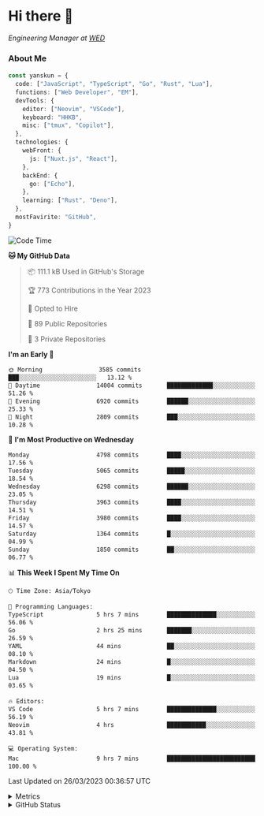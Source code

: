 # Hi there&nbsp;:wave:

<!-- ![Alt text](https://spotify-recently-played-readme.vercel.app/api?user=31kynbuubkiu3r4qh4hjuaglhfay) -->

_Engineering Manager at [WED](https://github.com/wedinc)_

### About Me

```ts
const yanskun = {
  code: ["JavaScript", "TypeScript", "Go", "Rust", "Lua"],
  functions: ["Web Developer", "EM"],
  devTools: {
    editor: ["Neovim", "VSCode"],
    keyboard: "HHKB",
    misc: ["tmux", "Copilot"],
  },
  technologies: {
    webFront: {
      js: ["Nuxt.js", "React"],
    },
    backEnd: {
      go: ["Echo"],
    },
    learning: ["Rust", "Deno"],
  },
  mostFavirite: "GitHub",
}
```

<!--START_SECTION:waka-->
![Code Time](http://img.shields.io/badge/Code%20Time-231%20hrs%2023%20mins-blue)

**🐱 My GitHub Data** 

> 📦 111.1 kB Used in GitHub's Storage 
 > 
> 🏆 773 Contributions in the Year 2023
 > 
> 💼 Opted to Hire
 > 
> 📜 89 Public Repositories 
 > 
> 🔑 3 Private Repositories 
 > 
**I'm an Early 🐤** 

```text
🌞 Morning                3585 commits        ███░░░░░░░░░░░░░░░░░░░░░░   13.12 % 
🌆 Daytime                14004 commits       █████████████░░░░░░░░░░░░   51.26 % 
🌃 Evening                6920 commits        ██████░░░░░░░░░░░░░░░░░░░   25.33 % 
🌙 Night                  2809 commits        ███░░░░░░░░░░░░░░░░░░░░░░   10.28 % 
```
📅 **I'm Most Productive on Wednesday** 

```text
Monday                   4798 commits        ████░░░░░░░░░░░░░░░░░░░░░   17.56 % 
Tuesday                  5065 commits        █████░░░░░░░░░░░░░░░░░░░░   18.54 % 
Wednesday                6298 commits        ██████░░░░░░░░░░░░░░░░░░░   23.05 % 
Thursday                 3963 commits        ████░░░░░░░░░░░░░░░░░░░░░   14.51 % 
Friday                   3980 commits        ████░░░░░░░░░░░░░░░░░░░░░   14.57 % 
Saturday                 1364 commits        █░░░░░░░░░░░░░░░░░░░░░░░░   04.99 % 
Sunday                   1850 commits        ██░░░░░░░░░░░░░░░░░░░░░░░   06.77 % 
```


📊 **This Week I Spent My Time On** 

```text
🕑︎ Time Zone: Asia/Tokyo

💬 Programming Languages: 
TypeScript               5 hrs 7 mins        ██████████████░░░░░░░░░░░   56.06 % 
Go                       2 hrs 25 mins       ███████░░░░░░░░░░░░░░░░░░   26.59 % 
YAML                     44 mins             ██░░░░░░░░░░░░░░░░░░░░░░░   08.10 % 
Markdown                 24 mins             █░░░░░░░░░░░░░░░░░░░░░░░░   04.50 % 
Lua                      19 mins             █░░░░░░░░░░░░░░░░░░░░░░░░   03.65 % 

🔥 Editors: 
VS Code                  5 hrs 7 mins        ██████████████░░░░░░░░░░░   56.19 % 
Neovim                   4 hrs               ███████████░░░░░░░░░░░░░░   43.81 % 

💻 Operating System: 
Mac                      9 hrs 7 mins        █████████████████████████   100.00 % 
```


 Last Updated on 26/03/2023 00:36:57 UTC
<!--END_SECTION:waka-->

<details>
  <summary>Metrics</summary>
  <img src="https://github.com/yanskun/yanskun/blob/main/github-metrics.svg" alt="Metrics">
</details>

<details>
  <summary>GitHub Status</summary>
  <picture>
    <source media="(prefers-color-scheme: dark)" srcset="https://raw.githubusercontent.com/yanskun/yanskun/master/profile-summary-card-output/nord_dark/0-profile-details.svg">
   <img src="https://raw.githubusercontent.com/yanskun/yanskun/master/profile-summary-card-output/default/0-profile-details.svg">
  </picture>
  <br>
  <picture>
    <source media="(prefers-color-scheme: dark)" srcset="https://raw.githubusercontent.com/yanskun/yanskun/master/profile-summary-card-output/nord_dark/1-repos-per-language.svg">
   <img src="https://raw.githubusercontent.com/yanskun/yanskun/master/profile-summary-card-output/default/1-repos-per-language.svg">
  </picture>
  <picture>
    <source media="(prefers-color-scheme: dark)" srcset="https://raw.githubusercontent.com/yanskun/yanskun/master/profile-summary-card-output/nord_dark/2-most-commit-language.svg">
   <img src="https://raw.githubusercontent.com/yanskun/yanskun/master/profile-summary-card-output/default/2-most-commit-language.svg">
  </picture>
  <br>
  <picture>
    <source media="(prefers-color-scheme: dark)" srcset="https://raw.githubusercontent.com/yanskun/yanskun/master/profile-summary-card-output/nord_dark/3-stats.svg">
   <img src="https://raw.githubusercontent.com/yanskun/yanskun/master/profile-summary-card-output/default/3-stats.svg">
  </picture>
  <picture>
    <source media="(prefers-color-scheme: dark)" srcset="https://raw.githubusercontent.com/yanskun/yanskun/master/profile-summary-card-output/nord_dark/4-productive-time.svg">
   <img src="https://raw.githubusercontent.com/yanskun/yanskun/master/profile-summary-card-output/default/4-productive-time.svg">
  </picture>
</details>
